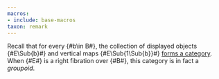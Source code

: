 ```yaml
---
macros:
- include: base-macros
taxon: remark
---
```


Recall that for every {#b\in B#}, the collection of displayed objects {#E\Sub{b}#} and vertical maps {#E\Sub{1\Sub{b}}#} [forms a category](frct-0005). When {#E#} is a right fibration over {#B#}, this category is in fact a *groupoid*.
